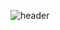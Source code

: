 ![header](https://capsule-render.vercel.app/api?type=waving&color=0:c6acf6,100:76b0d9&width=1500&height=240&section=header&text=Sunwoo's%20Github!&fontSize=50&fontColor=ffffff ) 
<!--
**sunwoopark27/sunwoopark27** is a ✨ _special_ ✨ repository because its `README.md` (this file) appears on your GitHub profile.

Here are some ideas to get you started:

- 🔭 I’m currently working on ...
- 🌱 I’m currently learning ...
- 👯 I’m looking to collaborate on ...
- 🤔 I’m looking for help with ...
- 💬 Ask me about ...
- 📫 How to reach me: ...
- 😄 Pronouns: ...
- ⚡ Fun fact: ...
-->
